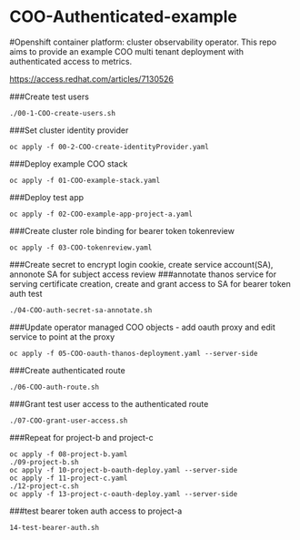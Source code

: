 # COO-Authenticated-example

#Openshift container platform: cluster observability operator.
This repo aims to provide an example COO multi tenant deployment with authenticated access to metrics.

https://access.redhat.com/articles/7130526 

###Create test users
```
./00-1-COO-create-users.sh
```
###Set cluster identity provider
```
oc apply -f 00-2-COO-create-identityProvider.yaml
```
###Deploy example COO stack
```
oc apply -f 01-COO-example-stack.yaml
```
###Deploy test app
```
oc apply -f 02-COO-example-app-project-a.yaml  
```
###Create cluster role binding for bearer token tokenreview
```
oc apply -f 03-COO-tokenreview.yaml 
```
###Create secret to encrypt login cookie, create service account(SA), annonote SA for subject access review 
###annotate thanos service for serving certificate creation, create and grant access to SA for bearer token auth test
```
./04-COO-auth-secret-sa-annotate.sh
```

###Update operator managed COO objects - add oauth proxy and edit service to point at the proxy
```
oc apply -f 05-COO-oauth-thanos-deployment.yaml --server-side
```

###Create authenticated route
```
./06-COO-auth-route.sh
```

###Grant test user access to the authenticated route
```
./07-COO-grant-user-access.sh
```

###Repeat for project-b and project-c
```
oc apply -f 08-project-b.yaml
./09-project-b.sh
oc apply -f 10-project-b-oauth-deploy.yaml --server-side
oc apply -f 11-project-c.yaml
./12-project-c.sh
oc apply -f 13-project-c-oauth-deploy.yaml --server-side
```
###test bearer token auth access to project-a
```
14-test-bearer-auth.sh
```
